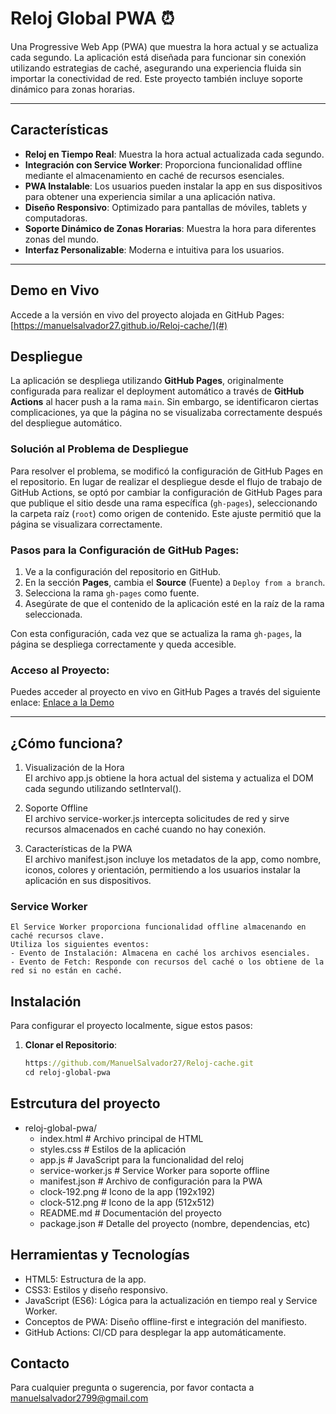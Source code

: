 # Reloj Global PWA ⏰

Una Progressive Web App (PWA) que muestra la hora actual y se actualiza cada segundo. La aplicación está diseñada para funcionar sin conexión utilizando estrategias de caché, asegurando una experiencia fluida sin importar la conectividad de red. Este proyecto también incluye soporte dinámico para zonas horarias.

---

## Características

- **Reloj en Tiempo Real**: Muestra la hora actual actualizada cada segundo.
- **Integración con Service Worker**: Proporciona funcionalidad offline mediante el almacenamiento en caché de recursos esenciales.
- **PWA Instalable**: Los usuarios pueden instalar la app en sus dispositivos para obtener una experiencia similar a una aplicación nativa.
- **Diseño Responsivo**: Optimizado para pantallas de móviles, tablets y computadoras.
- **Soporte Dinámico de Zonas Horarias**: Muestra la hora para diferentes zonas del mundo.
- **Interfaz Personalizable**: Moderna e intuitiva para los usuarios.

---

## Demo en Vivo

Accede a la versión en vivo del proyecto alojada en GitHub Pages: [https://manuelsalvador27.github.io/Reloj-cache/](#)

## Despliegue

La aplicación se despliega utilizando **GitHub Pages**, originalmente configurada para realizar el deployment automático a través de **GitHub Actions** al hacer push a la rama `main`. Sin embargo, se identificaron ciertas complicaciones, ya que la página no se visualizaba correctamente después del despliegue automático.

### Solución al Problema de Despliegue
Para resolver el problema, se modificó la configuración de GitHub Pages en el repositorio. En lugar de realizar el despliegue desde el flujo de trabajo de GitHub Actions, se optó por cambiar la configuración de GitHub Pages para que publique el sitio desde una rama específica (`gh-pages`), seleccionando la carpeta raíz (`root`) como origen de contenido. Este ajuste permitió que la página se visualizara correctamente.

### Pasos para la Configuración de GitHub Pages:
1. Ve a la configuración del repositorio en GitHub.
2. En la sección **Pages**, cambia el **Source** (Fuente) a `Deploy from a branch`.
3. Selecciona la rama `gh-pages` como fuente.
4. Asegúrate de que el contenido de la aplicación esté en la raíz de la rama seleccionada.

Con esta configuración, cada vez que se actualiza la rama `gh-pages`, la página se despliega correctamente y queda accesible.

### Acceso al Proyecto:
Puedes acceder al proyecto en vivo en GitHub Pages a través del siguiente enlace:
[Enlace a la Demo](#)


---

## ¿Cómo funciona?

1. Visualización de la Hora
    </br>
    El archivo app.js obtiene la hora actual del sistema y actualiza el DOM cada segundo utilizando setInterval().

2. Soporte Offline
    </br>
    El archivo service-worker.js intercepta solicitudes de red y sirve recursos almacenados en caché cuando no hay conexión.

3. Características de la PWA
    </br>
    El archivo manifest.json incluye los metadatos de la app, como nombre, iconos, colores y orientación, permitiendo a los usuarios instalar la aplicación en sus dispositivos.

### Service Worker
    El Service Worker proporciona funcionalidad offline almacenando en caché recursos clave. 
    Utiliza los siguientes eventos:
    - Evento de Instalación: Almacena en caché los archivos esenciales.
    - Evento de Fetch: Responde con recursos del caché o los obtiene de la red si no están en caché.

## Instalación

Para configurar el proyecto localmente, sigue estos pasos:

1. **Clonar el Repositorio**:
   ```clojure
   https://github.com/ManuelSalvador27/Reloj-cache.git
   cd reloj-global-pwa
   ```

## Estrcutura del proyecto

- reloj-global-pwa/
    - index.html           # Archivo principal de HTML
    - styles.css           # Estilos de la aplicación
    - app.js               # JavaScript para la funcionalidad del reloj
    - service-worker.js    # Service Worker para soporte offline
    - manifest.json        # Archivo de configuración para la PWA
    - clock-192.png        # Icono de la app (192x192)
    - clock-512.png        # Icono de la app (512x512)
    - README.md            # Documentación del proyecto
    - package.json         # Detalle del proyecto (nombre, dependencias, etc)

## Herramientas y Tecnologías
- HTML5: Estructura de la app.
- CSS3: Estilos y diseño responsivo.
- JavaScript (ES6): Lógica para la actualización en tiempo real y Service Worker.
- Conceptos de PWA: Diseño offline-first e integración del manifiesto.
- GitHub Actions: CI/CD para desplegar la app automáticamente.

## Contacto
Para cualquier pregunta o sugerencia, por favor contacta a manuelsalvador2799@gmail.com